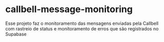 # callbell-message-monitoring
Esse projeto faz o monitoramento das mensagens enviadas pela Callbell com rastreio de status e monitoramento de erros que são registrados no Supabase
